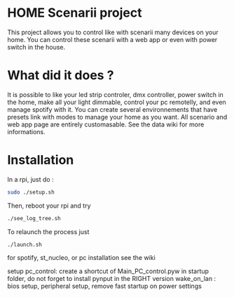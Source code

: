 # HOME Scenarii project

This project allows you to control like with scenarii many devices on your home.
You can control these scenarii with a web app or even with power switch in the house.

# What did it does ?
It is possible to like your led strip controler, dmx controller, power switch in the home,
make all your light dimmable, control your pc remotelly, and even manage spotify with it.
You can create several environnements that have presets link with modes to manage your home as you want.
All scenario and web app page are entirely customasable.
See the data wiki for more informations.

# Installation
In a rpi, just do :
```bash
sudo ./setup.sh
```
Then, reboot your rpi and try 
```bash
./see_log_tree.sh
```
To relaunch the process just
```bash
./launch.sh
```
for spotify, st_nucleo, or pc installation see the wiki

setup pc_control:
create a shortcut of Main_PC_control.pyw in startup folder, do not forget to install pynput in the RIGHT version
wake_on_lan : bios setup, peripheral setup, remove fast startup on power settings
